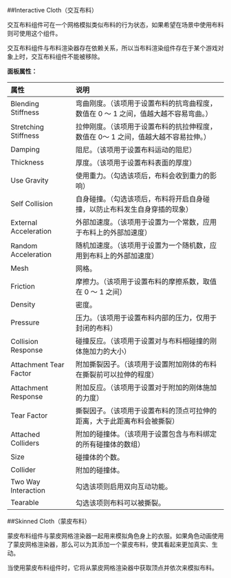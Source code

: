 ##Interactive Cloth（交互布料） 

交互布料组件可在一个网格模拟类似布料的行为状态，如果希望在场景中使用布料则可使用这个组件。

交互布料组件与布料渲染器存在依赖关系，所以当布料渲染组件存在于某个游戏对象上时，交互布料组件不能被移除。

**面板属性：**

|属性|说明|
|:--|:--|
|Blending Stiffness|弯曲刚度。（该项用于设置布料的抗弯曲程度，数值在 0 ～ 1 之间，值越大越不容易弯曲。）|
|Stretching Stiffness|拉伸刚度。（该项用于设置布料的抗拉伸程度，数值在 0～ 1 之间，值越大越不容易拉伸。）|
|Damping|阻尼。（该项用于设置布料运动的阻尼）|
|Thickness|厚度。（该项用于设置布料表面的厚度）|
|Use Gravity|使用重力。（勾选该项后，布料会收到重力的影响）|
|Self Collision|自身碰撞。（勾选该项后，布料将开启自身碰撞，以防止布料发生自身穿插的现象）|
|External Acceleration|外部加速度。（该项用于设置为一个常数，应用于布料上的外部加速度）|
|Random Acceleration|随机加速度。（该项用于设置为一个随机数，应用到布料上的外部加速度）|
|Mesh|网格。|
|Friction|摩擦力。（该项用于设置布料的摩擦系数，取值在 0 ～ 1 之间）|
|Density|密度。|
|Pressure|压力。（该项用于设置布料内部的压力，仅用于封闭的布料）|
|Collision Response|碰撞反应。（该项用于设置对与布料相碰撞的刚体施加力的大小）|
|Attachment Tear Factor|附加撕裂因子。（该项用于设置附加刚体的布料在撕裂前可以拉伸的程度）|
|Attachment Response|附加反应。（该项用于设置对于附加的刚体施加的力度）|
|Tear Factor|撕裂因子。（该项用于设置布料的顶点可拉伸的距离，大于此距离布料会被撕裂）|
|Attached Colliders|附加的碰撞体。（该项用于设置包含与布料绑定的所有碰撞体的数组）|
|Size|碰撞体的个数。|
|Collider|附加的碰撞体。|
|Two Way Interaction|勾选该项则启用双向互动功能。|
|Tearable|勾选该项则布料可以被撕裂。|

##Skinned Cloth（蒙皮布料）

蒙皮布料组件与蒙皮网格渲染器一起用来模拟角色身上的衣服。如果角色动画使用了蒙皮网格渲染器，那么可以为其添加一个蒙皮布料，使其看起来更加真实、生动。

当使用蒙皮布料组件时，它将从蒙皮网格渲染器中获取顶点并依次来模拟布料。










